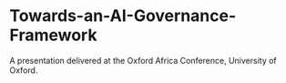 # Towards-an-AI-Governance-Framework
A presentation delivered at the Oxford Africa Conference, University of Oxford.
